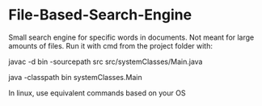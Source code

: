 # File-Based-Search-Engine

Small search engine for specific words in documents. Not meant for large
amounts of files. Run it with cmd from the project folder with:

javac -d bin -sourcepath src src/systemClasses/Main.java

java -classpath bin systemClasses.Main

In linux, use equivalent commands based on your OS

